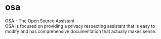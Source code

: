 # osa
OSA - The Open Source Assistant \
OSA is focused on providing a privacy respecting assistant that is easy to modify and has comprehensive documentation that actually makes sense.
